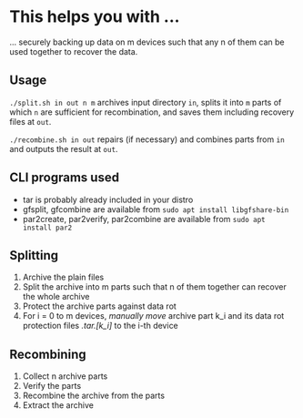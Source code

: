 # This helps you with ...

... securely backing up data on m devices such that any n of them can be used together to recover the data.

## Usage

`./split.sh in out n m` archives input directory `in`, splits it into `m` parts of which `n` are sufficient for recombination, and saves them including recovery files at `out`.

`./recombine.sh in out` repairs (if necessary) and combines parts from `in` and outputs the result at `out`.

## CLI programs used

- tar is probably already included in your distro
- gfsplit, gfcombine are available from `sudo apt install libgfshare-bin`
- par2create, par2verify, par2combine are available from `sudo apt install par2`

## Splitting

1. Archive the plain files
2. Split the archive into m parts such that n of them together can recover the whole archive
3. Protect the archive parts against data rot
4. For i = 0 to m devices, _manually move_ archive part k_i and its data rot protection files *.tar.[k_i]* to the i-th device

## Recombining

1. Collect n archive parts
2. Verify the parts
3. Recombine the archive from the parts
4. Extract the archive
